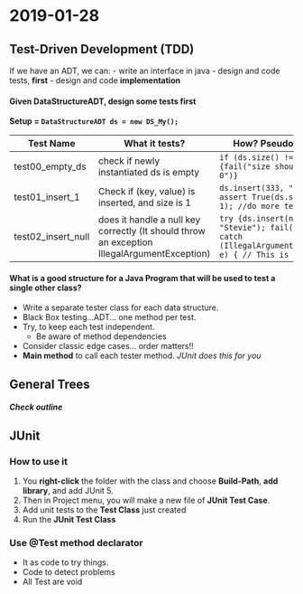 # 2019-01-28

## Test-Driven Development (TDD)

If we have an ADT, we can:
    - write an interface in java
    - design and code tests, **first**
    - design and code **implementation**

#### Given DataStructureADT, design some tests first
**Setup = `DataStructureADT ds = new DS_My();`**

| Test Name | What it tests? | How? Pseudo-code | Return |
|-----|----|---|---|
| test00_empty_ds | check if newly instantiated ds is empty | `if (ds.size() != 0) {fail("size should be 0")}`| void |
| test01_insert_1 | Check if (key, value) is inserted, and size is 1 | `ds.insert(333, "Stevie"); assert True(ds.size() == 1); //do more tests` | void |
|test02_insert_null | does it handle a null key correctly (It should throw an exception IllegalArgumentException)| `try {ds.insert(null, "Stevie"); fail(  ) } catch (IllegalArgumentException e) { // This is good }` | void |

#### What is a good structure for a Java Program that will be used to test a single other class?
- Write a separate tester class for each data structure.
- Black Box testing...ADT... one method per test.
- Try, to keep each test independent.
    - Be aware of method dependencies
- Consider classic edge cases... order matters!!
- **Main method** to call each tester method. *JUnit does this for you*

## General Trees

##### Check outline

## JUnit

### How to use it

1. You **right-click** the folder with the class and choose **Build-Path**, **add library**, and add JUnit 5.
2. Then in Project menu, you will make a new file of **JUnit Test Case**.
3. Add unit tests to the **Test Class** just created
4. Run the **JUnit Test Class**

### Use @Test method declarator
* It as code to try things.
* Code to detect problems
* All Test are void
